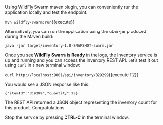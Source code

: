 Using WildFly Swarm maven plugin, you can conveniently run the application locally and test the endpoint.

`mvn wildfly-swarm:run`{{execute}}

Alternatively, you can run the application using the uber-jar produced 
during the Maven build: 

`java -jar target/inventory-1.0-SNAPSHOT-swarm.jar`

Once you see **WildFly Swarm is Ready** in the logs, the Inventory service is up and running and you can access the 
inventory REST API. Let’s test it out using `curl` in a new terminal window:

`curl http://localhost:9001/api/inventory/329299`{{execute T2}}

You would see a JSON response like this:
```
{"itemId":"329299","quantity":35}
```

The REST API returned a JSON object representing the inventory count for this product. Congratulations!

Stop the service by pressing **CTRL-C** in the terminal window.